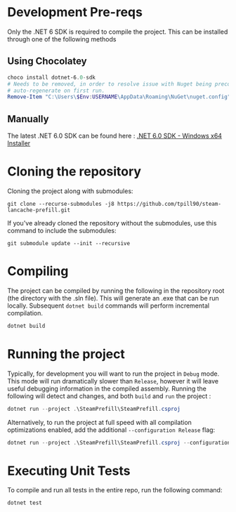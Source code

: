 
# Development Pre-reqs

Only the .NET 6 SDK is required to compile the project.  This can be installed through one of the following methods

## Using Chocolatey
```powershell
choco install dotnet-6.0-sdk
# Needs to be removed, in order to resolve issue with Nuget being preconfigured wrong.  Will 
# auto-regenerate on first run.
Remove-Item "C:\Users\$Env:USERNAME\AppData\Roaming\NuGet\nuget.config"
```

## Manually
The latest .NET 6.0 SDK can be found here : [.NET 6.0 SDK - Windows x64 Installer]( https://download.visualstudio.microsoft.com/download/pr/deb4711b-7bbc-4afa-8884-9f2b964797f2/fb603c451b2a6e0a2cb5372d33ed68b9/dotnet-sdk-6.0.300-win-x64.exe )

# Cloning the repository

Cloning the project along with submodules:
```
git clone --recurse-submodules -j8 https://github.com/tpill90/steam-lancache-prefill.git
```
If you've already cloned the repository without the submodules, use this command to include the submodules:
```
git submodule update --init --recursive
```

# Compiling

The project can be compiled by running the following in the repository root (the directory with the .sln file).  This will generate an .exe that can be run locally.  Subsequent `dotnet build` commands will perform incremental compilation.

```powershell
dotnet build
```

# Running the project

Typically, for development you will want to run the project in `Debug` mode.  This mode will run dramatically slower than `Release`, however it will leave useful debugging information in the compiled assembly.  Running the following will detect and changes, and both `build` and `run` the project :
```powershell
dotnet run --project .\SteamPrefill\SteamPrefill.csproj
```

Alternatively, to run the project at full speed with all compilation optimizations enabled, add the additional `--configuration Release` flag:
```powershell
dotnet run --project .\SteamPrefill\SteamPrefill.csproj --configuration Release
```

# Executing Unit Tests

To compile and run all tests in the entire repo, run the following command:
```powershell
dotnet test
```
